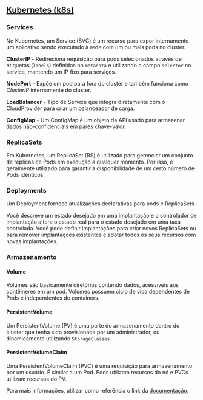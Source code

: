 ## [Kubernetes (k8s)](https://kubernetes.io/docs/home/)

### Services

No Kubernetes, um Service (SVC) é um recurso para expor internamente um aplicativo sendo executado à rede com um ou mais pods no cluster.

**ClusterIP** - Redireciona requisição para pods selecionados através de etiquetas (`labels`) definidas no `metadata` e utilizando o campo `selector` no service, mantendo um IP fixo para serviços.

**NodePort** - Expõe um pod para fora do cluster e também funciona como _ClusterIP_ internamente do cluster.

**LoadBalancer** - Tipo de Service que integra diretamente com o CloudProvider para criar um balanceador de carga.

**ConfigMap** - Um ConfigMap é um objeto da API usado para armazenar dados não-confidenciais em pares chave-valor.

### ReplicaSets

Em Kubernetes, um ReplicaSet (RS) é utilizado para gerenciar um conjunto de réplicas de Pods em execução a qualquer momento. Por isso, é geralmente utilizado para garantir a disponibilidade de um certo número de Pods idênticos.

### Deployments

Um Deployment fornece atualizações declarativas para pods e ReplicaSets.

Você descreve um estado desejado em uma implantação e o controlador de implantação altera o estado real para o estado desejado em uma taxa controlada. Você pode definir implantações para criar novos ReplicaSets ou para remover implantações existentes e adotar todos os seus recursos com novas implantações.

### Armazenamento

#### Volume

Volumes são basicamente diretórios contendo dados, acessíveis aos contêineres em um pod. Volumes possuem ciclo de vida dependentes de Pods e independentes de containers.

#### PersistentVolume

Um PersistentVolume (PV) é uma parte do armazenamento dentro do cluster que tenha sido provisionada por um administrador, ou dinamicamente utilizando `StorageClasses`.

#### PersistentVolumeClaim

Uma PersistentVolumeClaim (PVC) é uma requisição para armazenamento por um usuário. É similar a um Pod. Pods utilizam recursos do nó e PVCs utilizam recursos do PV.

Para mais informações, utilizar como referência o link da [documentação](https://kubernetes.io/pt-br/docs/concepts/storage/volumes/).
